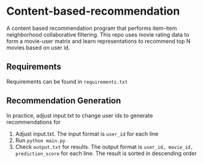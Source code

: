 # Content-based-recommendation
A content based recommendation program that performs item-item neighborhood collaborative filtering. This repo uses movie rating data to form a movie-user matrix and learn representations to recommend top N movies based on user id.
## Requirements
Requirements can be found in `requirements.txt`
## Recommendation Generation
In practice, adjust input.txt to change user ids to generate recommendations for
1. Adjust input.txt. The input format is `user_id` for each line
2. Run `python main.py`
3. Check `output.txt` for results. The output format is `user_id, movie_id, prediction_score` for each line. The result is sorted in descending order
